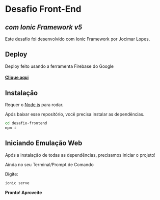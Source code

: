 # Desafio Front-End
## _com Ionic Framework v5_

Este desafio foi desenvolvido com Ionic Framework por Jocimar Lopes.

## Deploy

Deploy feito usando a ferramenta Firebase do Google
#### [Clique aqui](https://desafio-frontend-jocimar.web.app/)

## Instalação

Requer o  [Node.js](https://nodejs.org/) para rodar.

Após baixar esse repositório, você precisa instalar as dependências.

```sh
cd desafio-frontend
npm i
```


## Iniciando Emulação Web

Após a instalação de todas as dependências, precisamos iniciar o projeto!

Ainda no seu Terminal/Prompt de Comando

Digite:

```sh
ionic serve
```

**Pronto! Aproveite**

